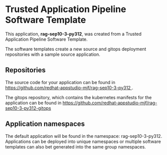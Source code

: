 # Trusted Application Pipeline Software Template

This application, **rag-sep10-3-py312**, was created from a Trusted Application Pipeline Software Template.

The software templates create a new source and gitops deployment repositories with a sample source application. 

## Repositories

The source code for your application can be found in [https://github.com/redhat-appstudio-mjf/rag-sep10-3-py312 ](https://github.com/redhat-appstudio-mjf/rag-sep10-3-py312 ).
 
The gitops repository, which contains the kubernetes manifests for the application can be found in 
[https://github.com/redhat-appstudio-mjf/rag-sep10-3-py312-gitops ](https://github.com/redhat-appstudio-mjf/rag-sep10-3-py312-gitops ) 

## Application namespaces 

The default application will be found in the namespace: rag-sep10-3-py312. Applications can be deployed into unique namespaces or multiple software templates can also bet generated into the same group namespaces.  